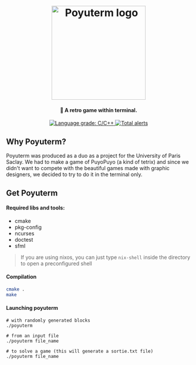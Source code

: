 <h1 align="center">
  <br>
  <img src="https://hackedserver.org/choucroute/triceratops.svg" alt="Poyuterm logo" width="256">
  <br>
</h1>

<h4 align="center">👾 A retro game within terminal.</h4>

<p align="center">
    <a href="https://lgtm.com/projects/g/Th0rgal/poyuterm/context:cpp">
        <img alt="Language grade: C/C++" src="https://img.shields.io/lgtm/grade/cpp/g/Th0rgal/poyuterm.svg?logo=lgtm"/>
    </a>
    <a href="https://lgtm.com/projects/g/Th0rgal/poyuterm/alerts/">
        <img alt="Total alerts" src="https://img.shields.io/lgtm/alerts/g/Th0rgal/poyuterm.svg?logo=lgtm"/>
    </a>
</p>

## Why Poyuterm?
Poyuterm was produced as a duo as a project for the University of Paris Saclay. We had to make a game of PuyoPuyo (a kind of tetrix) and since we didn't want to compete with the beautiful games made with graphic designers, we decided to try to do it in the terminal only.

## Get Poyuterm
#### Required libs and tools:
- cmake
- pkg-config
- ncurses
- doctest
- sfml 

> If you are using nixos, you can just type ``nix-shell`` inside the directory to open a preconfigured shell

#### Compilation
```sh
cmake .
make
```

#### Launching poyuterm
```
# with randomly generated blocks
./poyuterm

# from an input file
./poyuterm file_name

# to solve a game (this will generate a sortie.txt file)
./poyuterm file_name
```